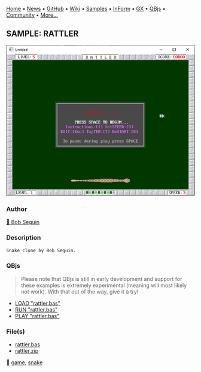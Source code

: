 [Home](https://qb64.com) • [News](../../news.md) • [GitHub](https://github.com/QB64Official/qb64) • [Wiki](https://github.com/QB64Official/qb64/wiki) • [Samples](../../samples.md) • [InForm](../../inform.md) • [GX](../../gx.md) • [QBjs](../../qbjs.md) • [Community](../../community.md) • [More...](../../more.md)

## SAMPLE: RATTLER

![screenshot.png](img/screenshot.png)

### Author

[🐝 Bob Seguin](../bob-seguin.md) 

### Description

```text
Snake clone by Bob Seguin.
```

### QBjs

> Please note that QBjs is still in early development and support for these examples is extremely experimental (meaning will most likely not work). With that out of the way, give it a try!

* [LOAD "rattler.bas"](https://v6p9d9t4.ssl.hwcdn.net/html/5963335/index.html?src=https://qb64.com/samples/rattler/src/rattler.bas)
* [RUN "rattler.bas"](https://v6p9d9t4.ssl.hwcdn.net/html/5963335/index.html?mode=auto&src=https://qb64.com/samples/rattler/src/rattler.bas)
* [PLAY "rattler.bas"](https://v6p9d9t4.ssl.hwcdn.net/html/5963335/index.html?mode=play&src=https://qb64.com/samples/rattler/src/rattler.bas)

### File(s)

* [rattler.bas](src/rattler.bas)
* [rattler.zip](src/rattler.zip)

🔗 [game](../game.md), [snake](../snake.md)
